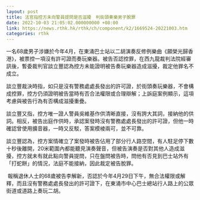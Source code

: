 ```yaml
---
layout: post
title: 法官指控方未向警員提問是否滋擾　判街頭奏樂男子脫罪
date: 2022-10-03 21:05:02.000000000 +08:00
link: https://news.rthk.hk/rthk/ch/component/k2/1669524-20221003.htm
categories: rthk
---
```


一名68歲男子涉嫌於今年4月，在東涌巴士站以二胡演奏反修例樂曲《願榮光歸香港》，被票控一項沒有許可證而奏玩樂器。被告否認控罪，在西九龍裁判法院經審訊後，暫委裁判官談立豐認為控方未能證明被告奏玩樂器造成滋擾，裁定他罪名不成立。

談立豐裁決時指，如只是沒有警務處處長發出的許可證，於街頭奏玩樂器，不會構成控罪，控方仍須證明被告當時有否合法權限或合理辯解；上訴庭案例顯示，這項考慮與被告行為有否構成滋擾重疊。

談立豐又指，控方唯一證人警員吳維基作供清晰直接，沒有誇大其詞，接納他的供詞。相反，被告出庭作供時，承認案發時沒有警務處處長發出的許可證，但他一時確認曾使用擴音器，一時又反駁，答案模棱兩可，並不可靠。

談立豐認為，控方案情確立了案發時被告佔用了部分行人路空間，有人駐足停下數十秒後離開，20米範圍內都能聽見演奏聲音，但被告演奏是否對其他人造成滋擾，控方就未有就此點向警員提問，只在盤問被告時，問他有否見到巴士站外有「打蛇餅」的情況，法庭不能接納，因此裁定被告脫罪。

 報稱退休人士的68歲被告李解新，否認於今年4月29日下午，無合法權限或解釋，而且沒有警務處處長發出的許可證下，在東涌市中心巴士總站行人路上的公眾街道或道路上奏玩二胡。
